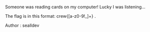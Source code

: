 Someone was reading cards on my computer! Lucky I was listening...

The flag is in this format: crew{[a-z0-9!_]+} .

Author : sealldev
